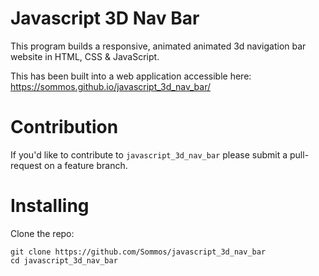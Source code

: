 # Javascript 3D Nav Bar

This program builds a responsive, animated animated 3d navigation bar website in HTML, CSS & JavaScript.

This has been built into a web application accessible here: https://sommos.github.io/javascript_3d_nav_bar/

# Contribution 

If you'd like to contribute to `javascript_3d_nav_bar` please submit a pull-request on a feature branch.

# Installing

Clone the repo:

    git clone https://github.com/Sommos/javascript_3d_nav_bar
    cd javascript_3d_nav_bar
